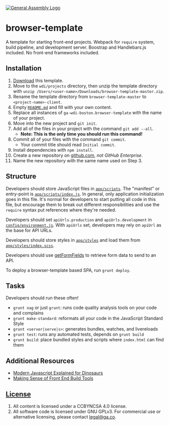 [![General Assembly Logo](https://camo.githubusercontent.com/1a91b05b8f4d44b5bbfb83abac2b0996d8e26c92/687474703a2f2f692e696d6775722e636f6d2f6b6538555354712e706e67)](https://generalassemb.ly/education/web-development-immersive)

# browser-template

A template for starting front-end projects. Webpack for `require` system, build
pipeline, and development server. Boostrap and Handlebars.js included. No
front-end frameworks included.

## Installation

1. [Download](../../archive/master.zip) this template.
1. Move to the `wdi/projects` directory, then unzip the template directory with
    `unzip /Users/<user-name>/Downloads/browser-template-master.zip`.
1. Rename the template directory from `browser-template-master` to
    `<project-name>-client`.
1. Empty [`README.md`](README.md) and fill with your own content.
1. Replace all instances of `ga-wdi-boston.browser-template` with the name of
    your project.
1. Move into the new project and `git init`.
1. Add all of the files in your project with the command `git add --all`.
      - **Note: This is the only time you should run this command!**
1. Commit all of your files with the command `git commit`.
      - Your commit title should read `Initial commit`.
1. Install dependencies with `npm install`.
1. Create a new repository on [github.com](https://github.com),
    _not GitHub Enterprise_.
1. Name the new repository with the same name used on Step 3.

## Structure

Developers should store JavaScript files in [`app/scripts`](app/scripts).
The "manifest" or entry-point is
[`app/scripts/index.js`](app/scripts/index.js). In general, only
application initialization goes in this file. It's normal for developers to
start putting all code in this file, but encourage them to break out different
responsibilities and use the `require` syntax put references where they're
needed.

Developers should set `apiUrls.production` and `apiUrls.development` in
[`config/environment.js`](config/environment.js).  With
`apiUrls` set, developers may rely on `apiUrl` as the base for API
URLs.

Developers should store styles in [`app/styles`](app/styles) and load them
from [`app/styles/index.scss`](app/styles/index.scss).

Developers should use [getFormFields](get-form-fields.md) to retrieve form data
to send to an API.

To deploy a browser-template based SPA, run `grunt deploy`.

## Tasks

Developers should run these often!

- `grunt nag` or just `grunt`: runs code quality analysis tools on your code
    and complains
- `grunt make-standard`: reformats all your code in the JavaScript Standard Style
- `grunt <server|serve|s>`: generates bundles, watches, and livereloads
- `grunt test`: runs any automated tests, depends on `grunt build`
- `grunt build`: place bundled styles and scripts where `index.html` can find
    them

## Additional Resources

- [Modern Javascript Explained for Dinosaurs](https://medium.com/@peterxjang/modern-javascript-explained-for-dinosaurs-f695e9747b70)
- [Making Sense of Front End Build Tools](https://medium.freecodecamp.org/making-sense-of-front-end-build-tools-3a1b3a87043b)

## [License](LICENSE)

1. All content is licensed under a CC­BY­NC­SA 4.0 license.
1. All software code is licensed under GNU GPLv3. For commercial use or
    alternative licensing, please contact legal@ga.co.
